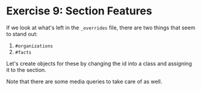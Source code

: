 # Exercise 9: Section Features

If we look at what's left in the `_overrides` file, there are two things
that seem to stand out:

1. `#organizations`
2. `#facts`

Let's create objects for these by changing the id into a class and
assigning it to the section.

Note that there are some media queries to take care of as well.

